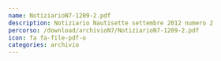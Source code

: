 ```yaml
---
name: NotiziarioN7-1209-2.pdf
description: Notiziario Nautisette settembre 2012 numero 2
percorso: /download/archivioN7/NotiziarioN7-1209-2.pdf
icon: fa fa-file-pdf-o
categories: archivio
---
```

